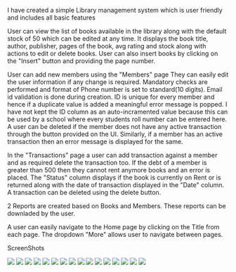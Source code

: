 I have created a simple Library management system which is user friendly and includes all basic features

User can view the list of books available in the library along with the default stock of 50 which can be edited at any time.
It displays the book title, author, publisher, pages of the book, avg rating and stock along with actions to edit or delete books. 
User can also insert books by clicking on the "Insert" button and providing the page number.

User can add new members using the "Members" page
They can easily edit the user information if any change is required. 
Mandatory checks are performed and format of Phone number is set to standard(10 digits).
Email id validation is done during creation. ID is unique for every member and hence if a duplicate value is added a meaningful error message is popped. 
I have not kept the ID column as an auto-incramented value because this can be used by a school where every students roll number can be entered here. 
A user can be deleted if the member does not have any active transaction through the button provided on the UI. Similarly, if a member has an active transaction then an error message is displayed for the same.

In the "Transactions" page a user can add transaction against a member and as required delete the transaction too.
If the debt of a member is greater than 500 then they cannot rent anymore books and an error is placed. 
The "Status" column displays if the book is currently on Rent or is returned along with the date of transaction displayed in the "Date" column. 
A transaction can be deleted using the delete button.

2 Reports are created based on Books and Members.
These reports can be downladed by the user. 

A user can easily navigate to the Home page by clicking on the Title from each page.
The dropdown "More" allows user to navigate between pages.

ScreenShots

<img src = "Images/Home.JPG">
<img src = "Images/Books.JPG">
<img src = "Images/Members.JPG">
<img src = "Images/AddNewMember.JPG">
<img src = "Images/deletemember.JPG">
<img src = "Images/NewTransaction.JPG">
<img src = "Images/SameIDTrans.JPG">
<img src = "Images/AddedTransactions.JPG">
<img src = "Images/Afterissuereturned.JPG">
<img src="Images/ChangeAfterISsueReturn.JPG">
<img src="Images/OnSameID.JPG">
<img src = "Images/UpdatedMembersAfterTansactions.JPG">
<img src = "Images/OnEdit.JPG">
<img src = "Images/BookReports.JPG">
<img src = "Images/memberreports.JPG">
<img src = "Images/DownloadReports.JPG">
